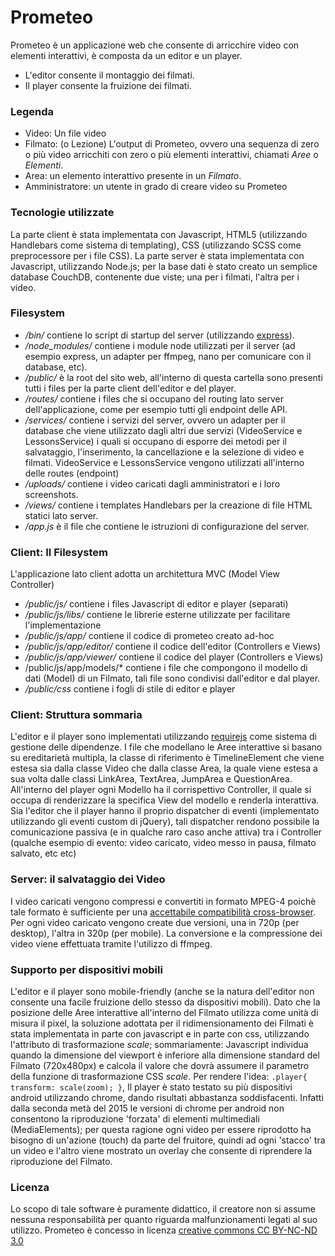 # Prometeo

Prometeo è un applicazione web che consente di arricchire video con elementi interattivi, è composta da un editor e un player.
 - L'editor consente il montaggio dei filmati.
 - Il player consente la fruizione dei filmati.

### Legenda
 - Video: Un file video
 - Filmato: (o Lezione) L'output di Prometeo, ovvero una sequenza di zero o più video arricchiti con zero o più elementi interattivi, chiamati *Aree* o *Elementi*.
 - Area: un elemento interattivo presente in un *Filmato*.
 - Amministratore: un utente in grado di creare video su Prometeo

### Tecnologie utilizzate
La parte client è stata implementata con Javascript, HTML5 (utilizzando Handlebars come sistema di templating), CSS (utilizzando SCSS come preprocessore per i file CSS).
La parte server è stata implementata con Javascript, utilizzando Node.js; per la base dati è stato creato un semplice database CouchDB, contenente due viste; una per i filmati, l'altra per i video.


### Filesystem
- */bin/* contiene lo script di startup del server (utilizzando [express](https://expressjs.com/)).
- */node_modules/* contiene i module node utilizzati per il server (ad esempio express, un adapter per ffmpeg, nano per comunicare con il database, etc).
- */public/* è la root del sito web, all'interno di questa cartella sono presenti tutti i files per la parte client dell'editor e del player.
- */routes/* contiene i files che si occupano del routing lato server dell'applicazione, come per esempio tutti gli endpoint delle API.
- */services/* contiene i servizi del server, ovvero un adapter per il database che viene utilizzato dagli altri due servizi (VideoService e LessonsService) i quali si occupano di esporre dei metodi per il salvataggio, l'inserimento, la cancellazione e la selezione di video e filmati. VideoService e LessonsService vengono utilizzati all'interno delle routes (endpoint)
- */uploads/* contiene i video caricati dagli amministratori e i loro screenshots.
- */views/* contiene i templates Handlebars per la creazione di file HTML statici lato server.
- */app.js* è il file che contiene le istruzioni di configurazione del server.


### Client: Il Filesystem
L'applicazione lato client adotta un architettura MVC (Model View Controller)
- */public/js/* contiene i files Javascript di editor e player (separati)
- */public/js/libs/* contiene le librerie esterne utilizzate per facilitare l'implementazione
- */public/js/app/* contiene il codice di prometeo creato ad-hoc
- */public/js/app/editor/* contiene il codice dell'editor (Controllers e Views)
- */public/js/app/viewer/* contiene il codice del player (Controllers e Views)
- /public/js/app/models/* contiene i file che compongono il modello di dati (Model) di un Filmato, tali file sono condivisi dall'editor e dal player.
- */public/css* contiene i fogli di stile di editor e player

### Client: Struttura sommaria
L'editor e il player sono implementati utilizzando [requirejs](http://requirejs.org/) come sistema di gestione delle dipendenze.
I file che modellano le Aree interattive si basano su ereditarietà multipla, la classe di riferimento è TimelineElement che viene estesa sia dalla classe Video che dalla classe Area, la quale viene estesa a sua volta dalle classi LinkArea, TextArea, JumpArea e QuestionArea.
All'interno del player ogni Modello ha il corrispettivo Controller, il quale si occupa di renderizzare la specifica View del modello e renderla interattiva.
Sia l'editor che il player hanno il proprio dispatcher di eventi (implementato utilizzando gli eventi custom di jQuery), tali dispatcher rendono possibile la comunicazione passiva (e in qualche raro caso anche attiva) tra i Controller (qualche esempio di evento: video caricato, video messo in pausa, filmato salvato, etc etc)

### Server: il salvataggio dei Video
I video caricati vengono compressi e convertiti in formato MPEG-4 poichè tale formato è sufficiente per una [accettabile compatibilità cross-browser](http://caniuse.com/#feat=mpeg4).
Per ogni video caricato vengono create due versioni, una in 720p (per desktop), l'altra in 320p (per mobile). La conversione e la compressione dei video viene effettuata tramite l'utilizzo di ffmpeg.

### Supporto per dispositivi mobili
L'editor e il player sono mobile-friendly (anche se la natura dell'editor non consente una facile fruizione dello stesso da dispositivi mobili).
Dato che la posizione delle Aree interattive all'interno del Filmato utilizza come unità di misura il pixel, la soluzione adottata per il ridimensionamento dei Filmati è stata implementata in parte con javascript e in parte con css, utilizzando l'attributo di trasformazione *scale*; sommariamente: Javascript individua quando la dimensione del viewport è inferiore alla dimensione standard del Filmato (720x480px) e calcola il valore che dovrà assumere il parametro della funzione di trasformazione CSS *scale*. Per rendere l'idea: ```.player{ transform: scale(zoom); }```, 
Il player è stato testato su più dispositivi android utilizzando chrome, dando risultati abbastanza soddisfacenti. Infatti dalla seconda metà del 2015 le versioni di chrome per android non consentono la riproduzione 'forzata' di elementi multimediali (MediaElements); per questa ragione ogni video per essere riprodotto ha bisogno di un'azione (touch) da parte del fruitore, quindi ad ogni 'stacco' tra un video e l'altro viene mostrato un overlay che consente di riprendere la riproduzione del Filmato.



### Licenza
Lo scopo di tale software è puramente didattico, il creatore non si assume nessuna responsabilità per quanto riguarda malfunzionamenti legati al suo utilizzo.
Prometeo è concesso in licenza [creative commons CC BY-NC-ND 3.0](https://creativecommons.org/licenses/by-nc-nd/3.0/it/deed.it)



